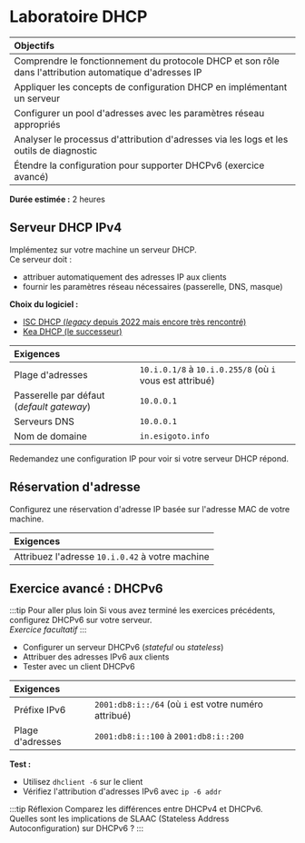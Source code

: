 # Laboratoire DHCP

| Objectifs |
|:-----------|
| Comprendre le fonctionnement du protocole DHCP et son rôle dans l'attribution automatique d'adresses IP |
| Appliquer les concepts de configuration DHCP en implémentant un serveur |
| Configurer un pool d'adresses avec les paramètres réseau appropriés |
| Analyser le processus d'attribution d'adresses via les logs et les outils de diagnostic |
| Étendre la configuration pour supporter DHCPv6 (exercice avancé) |

**Durée estimée :** 2 heures

## Serveur DHCP IPv4

Implémentez sur votre machine un serveur DHCP.  
Ce serveur doit :
- attribuer automatiquement des adresses IP aux clients
- fournir les paramètres réseau nécessaires (passerelle, DNS, masque)

**Choix du logiciel :**
- [ISC DHCP (_legacy_ depuis 2022 mais encore très rencontré)](https://www.isc.org/dhcp/)
- [Kea DHCP (le successeur)](https://www.isc.org/kea/)

|**Exigences**||
|:--|:--|
|Plage d'adresses | `10.i.0.1/8` à `10.i.0.255/8` (où `i` vous est attribué)
|Passerelle par défaut (_default gateway_) |`10.0.0.1`
|Serveurs DNS  | `10.0.0.1`
|Nom de domaine | `in.esigoto.info`


Redemandez une configuration IP pour voir si votre serveur DHCP répond. 

## Réservation d'adresse

Configurez une réservation d'adresse IP basée sur l'adresse MAC de votre machine. 

|**Exigences**|
|:--|
|Attribuez l'adresse `10.i.0.42` à votre machine


## Exercice avancé : DHCPv6

:::tip Pour aller plus loin
Si vous avez terminé les exercices précédents, configurez DHCPv6 sur votre serveur.  
_Exercice facultatif_
:::

- Configurer un serveur DHCPv6 (_stateful_ ou _stateless_)
- Attribuer des adresses IPv6 aux clients
- Tester avec un client DHCPv6

|**Exigences**||
|:--|:--|
| Préfixe IPv6    | `2001:db8:i::/64` (où `i` est votre numéro attribué)
| Plage d'adresses | `2001:db8:i::100` à `2001:db8:i::200`

**Test :**
- Utilisez `dhclient -6` sur le client
- Vérifiez l'attribution d'adresses IPv6 avec `ip -6 addr`

:::tip Réflexion 
Comparez les différences entre DHCPv4 et DHCPv6.  
Quelles sont les implications de SLAAC (Stateless Address Autoconfiguration) sur DHCPv6 ?
:::
